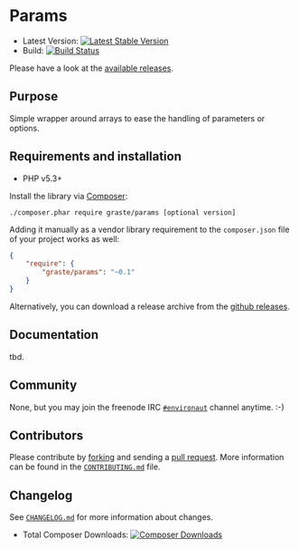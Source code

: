 # Params

* Latest Version: [![Latest Stable
  Version](https://poser.pugx.org/graste/params/version.png)](https://packagist.org/packages/graste/params)
* Build: [![Build
  Status](https://secure.travis-ci.org/graste/params.png)](http://travis-ci.org/graste/params)

Please have a look at the [available releases](https://github.com/graste/params/releases).

## Purpose

Simple wrapper around arrays to ease the handling of parameters or options.

## Requirements and installation

- PHP v5.3+

Install the library via [Composer](http://getcomposer.org/):

```./composer.phar require graste/params [optional version]```

Adding it manually as a vendor library requirement to the `composer.json` file
of your project works as well:

```json
{
    "require": {
        "graste/params": "~0.1"
    }
}
```

Alternatively, you can download a release archive from the [github releases](releases).

## Documentation

tbd.

## Community

None, but you may join the freenode IRC [`#environaut`](irc://irc.freenode.org/environaut) channel anytime. :-)

## Contributors

Please contribute by [forking](http://help.github.com/forking/) and sending a
[pull request](http://help.github.com/pull-requests/). More information can be
found in the [`CONTRIBUTING.md`](CONTRIBUTING.md) file.

## Changelog

See [`CHANGELOG.md`](CHANGELOG.md) for more information about changes.

* Total Composer Downloads: [![Composer
  Downloads](https://poser.pugx.org/graste/params/d/total.png)](https://packagist.org/packages/graste/params)
